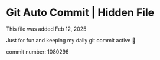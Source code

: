 # Git Auto Commit | Hidden File

This file was added Feb 12, 2025

Just for fun and keeping my daily git commit active 🤪

commit number: 1080296
